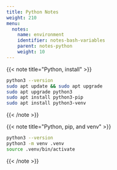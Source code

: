 ```yaml
---
title: Python Notes
weight: 210
menu:
  notes:
    name: environment
    identifier: notes-bash-variables
    parent: notes-python
    weight: 10
---
```


{{< note title="Python, install" >}}

```bash
python3 --version
sudo apt update && sudo apt upgrade
sudo apt upgrade python3
sudo apt install python3-pip
sudo apt install python3-venv
```

{{< /note >}}

<!-- Variable -->
{{< note title="Python, pip, and venv" >}}

```bash
python3 --version
python3 -m venv .venv
source .venv/bin/activate
```

{{< /note >}}